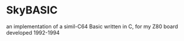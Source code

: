 # SkyBASIC
an implementation of a simil-C64 Basic written in C, for my Z80 board developed 1992-1994
